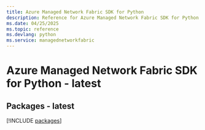 ```yaml
---
title: Azure Managed Network Fabric SDK for Python
description: Reference for Azure Managed Network Fabric SDK for Python
ms.date: 04/25/2025
ms.topic: reference
ms.devlang: python
ms.service: managednetworkfabric
---
```

# Azure Managed Network Fabric SDK for Python - latest
## Packages - latest
[!INCLUDE [packages](managed-network-fabric-index.md)]